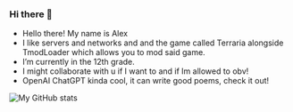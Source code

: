 ### Hi there 👋

- Hello there! My name is Alex
- I like servers and networks and and the game called Terraria alongside TmodLoader which allows you to mod said game.
- I’m currently in the 12th grade.
- I might collaborate with u if I want to and if Im allowed to obv!
- OpenAI ChatGPT kinda cool, it can write good poems, check it out!

![My GitHub stats](https://readme-stats.clckblog.space/api?username=dAtiuyy)


<!--
**dAtiuyy/dAtiuyy** is a ✨ _special_ ✨ repository because its `README.md` (this file) appears on your GitHub profile.
-->
